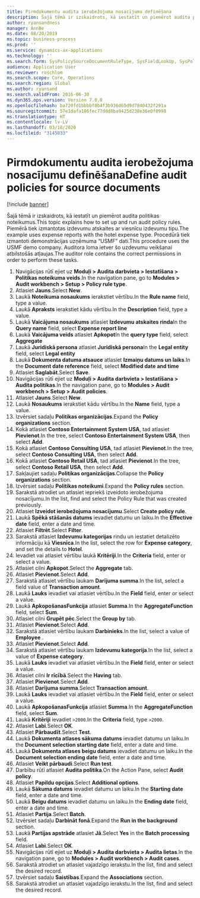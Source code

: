 ```yaml
---
title: Pirmdokumentu audita ierobežojuma nosacījumu definēšana
description: Šajā tēmā ir izskaidrots, kā iestatīt un piemērot audita politikas noteikumus.
author: ryansandness
manager: AnnBe
ms.date: 08/20/2019
ms.topic: business-process
ms.prod: ''
ms.service: dynamics-ax-applications
ms.technology: ''
ms.search.form: SysPolicySourceDocumentRuleType, SysFieldLookUp, SysPolicyListPage, SysPolicy, AuditPolicyRule, SysQueryForm, SysQueryFieldLookUp, AuditPolicyDateSelection, AuditPolicyAdditionalOption, BatchJob, CaseDetail
audience: Application User
ms.reviewer: roschlom
ms.search.scope: Core, Operations
ms.search.region: Global
ms.author: ryansand
ms.search.validFrom: 2016-06-30
ms.dyn365.ops.version: Version 7.0.0
ms.openlocfilehash: ba720fd1bbbbf8b4f3b936d65d9d7840432f291a
ms.sourcegitcommit: 57e1dafa186fec77ddd8ba9425d238e36e0f0998
ms.translationtype: HT
ms.contentlocale: lv-LV
ms.lasthandoff: 03/18/2020
ms.locfileid: "3145033"
---
```

# <a name="define-audit-policies-for-source-documents"></a><span data-ttu-id="8e82d-103">Pirmdokumentu audita ierobežojuma nosacījumu definēšana</span><span class="sxs-lookup"><span data-stu-id="8e82d-103">Define audit policies for source documents</span></span>

[!include [banner](../../includes/banner.md)]

<span data-ttu-id="8e82d-104">Šajā tēmā ir izskaidrots, kā iestatīt un piemērot audita politikas noteikumus.</span><span class="sxs-lookup"><span data-stu-id="8e82d-104">This topic explains how to set up and run audit policy rules.</span></span> <span data-ttu-id="8e82d-105">Piemērā tiek izmantotas izdevumu atskaites ar viesnīcu izdevumu tipu.</span><span class="sxs-lookup"><span data-stu-id="8e82d-105">The example uses expense reports with the hotel expense type.</span></span> <span data-ttu-id="8e82d-106">Procedūrā tiek izmantoti demonstrācijas uzņēmuma “USMF” dati.</span><span class="sxs-lookup"><span data-stu-id="8e82d-106">This procedure uses the USMF demo company.</span></span> <span data-ttu-id="8e82d-107">Auditora loma ietver šo uzdevumu veikšanai atbilstošās atļaujas.</span><span class="sxs-lookup"><span data-stu-id="8e82d-107">The auditor role contains the correct permissions in order to perform these tasks.</span></span>

1. <span data-ttu-id="8e82d-108">Navigācijas rūtī ejiet uz **Moduļi > Audita darbvieta > Iestatīšana > Politikas noteikuma veids**.</span><span class="sxs-lookup"><span data-stu-id="8e82d-108">In the navigation pane, go to **Modules > Audit workbench > Setup > Policy rule type**.</span></span>
2. <span data-ttu-id="8e82d-109">Atlasiet **Jauns**.</span><span class="sxs-lookup"><span data-stu-id="8e82d-109">Select **New**.</span></span>
3. <span data-ttu-id="8e82d-110">Laukā **Noteikuma nosaukums** ierakstiet vērtību.</span><span class="sxs-lookup"><span data-stu-id="8e82d-110">In the **Rule name** field, type a value.</span></span>
4. <span data-ttu-id="8e82d-111">Laukā **Apraksts** ierakstiet kādu vērtību.</span><span class="sxs-lookup"><span data-stu-id="8e82d-111">In the **Description** field, type a value.</span></span>
5. <span data-ttu-id="8e82d-112">Laukā **Vaicājuma nosaukums** atlasiet **Izdevumu atskaites rinda**</span><span class="sxs-lookup"><span data-stu-id="8e82d-112">In the **Query name** field, select **Expense report line**</span></span>
6. <span data-ttu-id="8e82d-113">Laukā **Vaicājuma veids** atlasiet **Apkopot**</span><span class="sxs-lookup"><span data-stu-id="8e82d-113">In the **query type** field, select **Aggregate**</span></span>
7. <span data-ttu-id="8e82d-114">Laukā **Juridiskā persona** atlasiet **Juridiskā persona**</span><span class="sxs-lookup"><span data-stu-id="8e82d-114">In the **Legal entity** field, select **Legal entity**</span></span>
8. <span data-ttu-id="8e82d-115">Laukā **Dokumenta datuma atsauce** atlasiet **Izmaiņu datums un laiks**.</span><span class="sxs-lookup"><span data-stu-id="8e82d-115">In the **Document date reference** field, select **Modified date and time**</span></span>
9. <span data-ttu-id="8e82d-116">Atlasiet **Saglabāt**.</span><span class="sxs-lookup"><span data-stu-id="8e82d-116">Select **Save**.</span></span>
10. <span data-ttu-id="8e82d-117">Navigācijas rūtī ejiet uz **Moduļi > Audita darbvieta > Iestatīšana > Audita politikas**.</span><span class="sxs-lookup"><span data-stu-id="8e82d-117">In the navigation pane, go to **Modules > Audit workbench > Setup > Audit policies**.</span></span>
11. <span data-ttu-id="8e82d-118">Atlasiet **Jauns**.</span><span class="sxs-lookup"><span data-stu-id="8e82d-118">Select **New**.</span></span>
12. <span data-ttu-id="8e82d-119">Laukā **Nosaukums** ierakstiet kādu vērtību.</span><span class="sxs-lookup"><span data-stu-id="8e82d-119">In the **Name** field, type a value.</span></span>
13. <span data-ttu-id="8e82d-120">Izvērsiet sadaļu **Politikas organizācijas**.</span><span class="sxs-lookup"><span data-stu-id="8e82d-120">Expand the **Policy organizations** section.</span></span>
14. <span data-ttu-id="8e82d-121">Kokā atlasiet **Contoso Entertainment System USA**, tad atlasiet **Pievienot**.</span><span class="sxs-lookup"><span data-stu-id="8e82d-121">In the tree, select **Contoso Entertainment System USA**, then select **Add**.</span></span>
15. <span data-ttu-id="8e82d-122">Kokā atlasiet **Contoso Consulting USA**, tad atlasiet **Pievienot**.</span><span class="sxs-lookup"><span data-stu-id="8e82d-122">In the tree, select **Contoso Consulting USA**, then select **Add**.</span></span>
16. <span data-ttu-id="8e82d-123">Kokā atlasiet **Contoso Retail USA**, tad atlasiet **Pievienot**.</span><span class="sxs-lookup"><span data-stu-id="8e82d-123">In the tree, select **Contoso Retail USA**, then select **Add**.</span></span>
17. <span data-ttu-id="8e82d-124">Sakļaujiet sadaļu **Politikas organizācijas**.</span><span class="sxs-lookup"><span data-stu-id="8e82d-124">Collapse the **Policy organizations** section.</span></span>
18. <span data-ttu-id="8e82d-125">Izvērsiet sadaļu **Politikas noteikumi**.</span><span class="sxs-lookup"><span data-stu-id="8e82d-125">Expand the **Policy rules** section.</span></span>
19. <span data-ttu-id="8e82d-126">Sarakstā atrodiet un atlasiet iepriekš izveidoto ierobežojuma nosacījumu.</span><span class="sxs-lookup"><span data-stu-id="8e82d-126">In the list, find and select the Policy Rule that was created previously.</span></span>
20. <span data-ttu-id="8e82d-127">Atlasiet **Izveidot ierobežojuma nosacījumu**.</span><span class="sxs-lookup"><span data-stu-id="8e82d-127">Select **Create policy rule**.</span></span>
21. <span data-ttu-id="8e82d-128">Laukā **Spēkā stāšanās datums** ievadiet datumu un laiku.</span><span class="sxs-lookup"><span data-stu-id="8e82d-128">In the **Effective date** field, enter a date and time.</span></span>
22. <span data-ttu-id="8e82d-129">Atlasiet **Filtrēt**.</span><span class="sxs-lookup"><span data-stu-id="8e82d-129">Select **Filter**.</span></span>
23. <span data-ttu-id="8e82d-130">Sarakstā atlasiet **Izdevumu kategorijas** rindu un iestatiet detalizēto informāciju kā **Viesnīca**.</span><span class="sxs-lookup"><span data-stu-id="8e82d-130">In the list, select the row for **Expense category**, and set the details to **Hotel**.</span></span>
24. <span data-ttu-id="8e82d-131">Ievadiet vai atlasiet vērtību laukā **Kritēriji**.</span><span class="sxs-lookup"><span data-stu-id="8e82d-131">In the **Criteria** field, enter or select a value.</span></span>
25. <span data-ttu-id="8e82d-132">Atlasiet cilni **Apkopot**.</span><span class="sxs-lookup"><span data-stu-id="8e82d-132">Select the **Aggregate** tab.</span></span>
26. <span data-ttu-id="8e82d-133">Atlasiet **Pievienot**.</span><span class="sxs-lookup"><span data-stu-id="8e82d-133">Select **Add**.</span></span>
27. <span data-ttu-id="8e82d-134">Sarakstā atlasiet vērtību laukam **Darījuma summa**.</span><span class="sxs-lookup"><span data-stu-id="8e82d-134">In the list, select a field value of **Transaction amount**.</span></span>
28. <span data-ttu-id="8e82d-135">Laukā **Lauks** ievadiet vai atlasiet vērtību.</span><span class="sxs-lookup"><span data-stu-id="8e82d-135">In the **Field** field, enter or select a value.</span></span>
29. <span data-ttu-id="8e82d-136">Laukā **ApkopošanasFunkcija** atlasiet **Summa**.</span><span class="sxs-lookup"><span data-stu-id="8e82d-136">In the **AggregateFunction** field, select **Sum**.</span></span>
30. <span data-ttu-id="8e82d-137">Atlasiet cilni **Grupēt pēc**.</span><span class="sxs-lookup"><span data-stu-id="8e82d-137">Select the **Group by** tab.</span></span>
31. <span data-ttu-id="8e82d-138">Atlasiet **Pievienot**.</span><span class="sxs-lookup"><span data-stu-id="8e82d-138">Select **Add**.</span></span>
32. <span data-ttu-id="8e82d-139">Sarakstā atlasiet vērtību laukam **Darbinieks**.</span><span class="sxs-lookup"><span data-stu-id="8e82d-139">In the list, select a value of **Employee** .</span></span>
33. <span data-ttu-id="8e82d-140">Atlasiet **Pievienot**.</span><span class="sxs-lookup"><span data-stu-id="8e82d-140">Select **Add**.</span></span>
34. <span data-ttu-id="8e82d-141">Sarakstā atlasiet vērtību laukam **Izdevumu kategorija**.</span><span class="sxs-lookup"><span data-stu-id="8e82d-141">In the list, select a value of **Expense category**.</span></span>
35. <span data-ttu-id="8e82d-142">Laukā **Lauks** ievadiet vai atlasiet vērtību.</span><span class="sxs-lookup"><span data-stu-id="8e82d-142">In the **Field** field, enter or select a value.</span></span>
36. <span data-ttu-id="8e82d-143">Atlasiet cilni **Ir rīcībā**.</span><span class="sxs-lookup"><span data-stu-id="8e82d-143">Select the **Having** tab.</span></span>
37. <span data-ttu-id="8e82d-144">Atlasiet **Pievienot**.</span><span class="sxs-lookup"><span data-stu-id="8e82d-144">Select **Add**.</span></span>
38. <span data-ttu-id="8e82d-145">Atlasiet **Darījuma summa**.</span><span class="sxs-lookup"><span data-stu-id="8e82d-145">Select **Transaction amount**.</span></span>
39. <span data-ttu-id="8e82d-146">Laukā **Lauks** ievadiet vai atlasiet vērtību.</span><span class="sxs-lookup"><span data-stu-id="8e82d-146">In the **Field** field, enter or select a value.</span></span>
40. <span data-ttu-id="8e82d-147">Laukā **ApkopošanasFunkcija** atlasiet **Summa**.</span><span class="sxs-lookup"><span data-stu-id="8e82d-147">In the **AggregateFunction** field, select **Sum**.</span></span>
41. <span data-ttu-id="8e82d-148">Laukā **Kritēriji** ievadiet `>2000`.</span><span class="sxs-lookup"><span data-stu-id="8e82d-148">In the **Criteria** field, type `>2000`.</span></span>
42. <span data-ttu-id="8e82d-149">Atlasiet **Labi**.</span><span class="sxs-lookup"><span data-stu-id="8e82d-149">Select **OK**.</span></span>
43. <span data-ttu-id="8e82d-150">Atlasiet **Pārbaudīt**.</span><span class="sxs-lookup"><span data-stu-id="8e82d-150">Select **Test**.</span></span>
44. <span data-ttu-id="8e82d-151">Laukā **Dokumenta atlases sākuma datums** ievadiet datumu un laiku.</span><span class="sxs-lookup"><span data-stu-id="8e82d-151">In the **Document selection starting date** field, enter a date and time.</span></span>
45. <span data-ttu-id="8e82d-152">Laukā **Dokumenta atlases beigu datums** ievadiet datumu un laiku.</span><span class="sxs-lookup"><span data-stu-id="8e82d-152">In the **Document selection ending date** field, enter a date and time.</span></span>
46. <span data-ttu-id="8e82d-153">Atlasiet **Veikt pārbaudi**.</span><span class="sxs-lookup"><span data-stu-id="8e82d-153">Select **Run test**.</span></span>
47. <span data-ttu-id="8e82d-154">Darbību rūtī atlasiet **Audita politika**.</span><span class="sxs-lookup"><span data-stu-id="8e82d-154">On the Action Pane, select **Audit policy**.</span></span>
48. <span data-ttu-id="8e82d-155">Atlasiet **Papildu opcijas**.</span><span class="sxs-lookup"><span data-stu-id="8e82d-155">Select **Additional options**.</span></span>
49. <span data-ttu-id="8e82d-156">Laukā **Sākuma datums** ievadiet datumu un laiku.</span><span class="sxs-lookup"><span data-stu-id="8e82d-156">In the **Starting date** field, enter a date and time.</span></span>
50. <span data-ttu-id="8e82d-157">Laukā **Beigu datums** ievadiet datumu un laiku.</span><span class="sxs-lookup"><span data-stu-id="8e82d-157">In the **Ending date** field, enter a date and time.</span></span>
51. <span data-ttu-id="8e82d-158">Atlasiet **Partija**.</span><span class="sxs-lookup"><span data-stu-id="8e82d-158">Select **Batch**.</span></span>
52. <span data-ttu-id="8e82d-159">Izvērsiet sadaļu **Darbināt fonā**.</span><span class="sxs-lookup"><span data-stu-id="8e82d-159">Expand the **Run in the background** section.</span></span>
53. <span data-ttu-id="8e82d-160">Laukā **Partijas apstrāde** atlasiet **Jā**.</span><span class="sxs-lookup"><span data-stu-id="8e82d-160">Select **Yes** in the **Batch processing** field.</span></span>
54. <span data-ttu-id="8e82d-161">Atlasiet **Labi**.</span><span class="sxs-lookup"><span data-stu-id="8e82d-161">Select **OK**.</span></span>
55. <span data-ttu-id="8e82d-162">Navigācijas rūtī ejiet uz **Moduļi > Audita darbvieta > Audita lietas**.</span><span class="sxs-lookup"><span data-stu-id="8e82d-162">In the navigation pane, go to **Modules > Audit workbench > Audit cases**.</span></span>
56. <span data-ttu-id="8e82d-163">Sarakstā atrodiet un atlasiet vajadzīgo ierakstu.</span><span class="sxs-lookup"><span data-stu-id="8e82d-163">In the list, find and select the desired record.</span></span>
57. <span data-ttu-id="8e82d-164">Izvērsiet sadaļu **Saistības**.</span><span class="sxs-lookup"><span data-stu-id="8e82d-164">Expand the **Associations** section.</span></span>
58. <span data-ttu-id="8e82d-165">Sarakstā atrodiet un atlasiet vajadzīgo ierakstu.</span><span class="sxs-lookup"><span data-stu-id="8e82d-165">In the list, find and select the desired record.</span></span>

